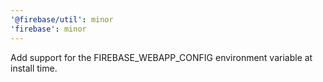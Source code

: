 ```yaml
---
'@firebase/util': minor
'firebase': minor
---
```


Add support for the FIREBASE_WEBAPP_CONFIG environment variable at install time.
